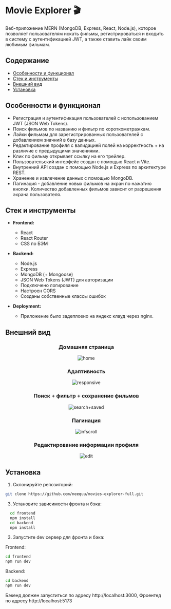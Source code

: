 # Movie Explorer 🎬

Веб-приложение MERN (MongoDB, Express, React, Node.js), которое позволяет пользователям искать фильмы, регистрироваться и входить в систему с аутентификацией JWT, а также ставить лайк своим любимым фильмам.

## Содержание

- [Особенности и функционал](#особенности-и-функционал)
- [Стек и инструменты](#стек-и-инструменты)
- [Внешний вид](#внешний-вид)
- [Установка](#установка)

## Особенности и функционал

- Регистрация и аутентификация пользователей с использованием JWT (JSON Web Tokens).
- Поиск фильмов по названию и фильтр по короткометражкам.
- Лайки фильмам для зарегистрированных пользователей с добавлением значний в базу данных.
- Редактирование профиля с валидацией полей на корректность + на различие с предыдущими значениями.
- Клик по фильму открывает ссылку на его трейлер.
- Пользовательский интерфейс создан с помощью React и Vite.
- Внутренний API создан с помощью Node.js и Express по архитектуре REST.
- Хранение и извлечение данных с помощью MongoDB.
- Пагинация - добавление новых фильмов на экран по нажатию кнопки. Количество добавленных фильмов зависит от разрешения экрана пользователя.

## Стек и инструменты

- **Frontend:**
  - React
  - React Router
  - CSS по БЭМ

- **Backend:**
  - Node.js
  - Express
  - MongoDB (+ Mongoose)
  - JSON Web Tokens (JWT) для авторизации
  - Подключено логирование
  - Настроен CORS
  - Созданы собственные классы ошибок

- **Deployment:**
  - Приложение было задеплоено на яндекс клауд через nginx.

## Внешний вид
<div align="center">
  
### Домашняя страница
![home](https://github.com/neequu/movies-explorer-full/assets/69749247/1d830450-2a38-4e11-b483-0086c2a9d77c)
### Адаптивность
![responsive](https://github.com/neequu/movies-explorer-full/assets/69749247/53bb30a0-a207-498a-a5f4-6c8d49bc8b7c)
### Поиск + фильтр + сохранение фильмов
![search+saved](https://github.com/neequu/movies-explorer-full/assets/69749247/b7b52b56-d40c-4337-a6ed-579a2891d67b)
### Пагинация
![infscroll](https://github.com/neequu/movies-explorer-full/assets/69749247/3d7bb087-29b6-4b0d-8ae6-61f73b6a7952)
### Редактирование информации профиля
![edit](https://github.com/neequu/movies-explorer-full/assets/69749247/8b11ff0e-9734-4553-96f7-e065f2947e92)

</div>

## Установка

1. Склонируйте репозиторий:

```bash 
git clone https://github.com/neequu/movies-explorer-full.git
```
3. Установите зависимости фронта и бэка:
```bash
  cd frontend
  npm install
  cd backend
  npm install
```

3. Запустите dev сервер для фронта и бэка:

Frontend:
``` bash
cd frontend
npm run dev
```
   
Backend:
``` bash
cd backend
npm run dev
```

Бэкенд должен запуститься по адресу http://localhost:3000, Фроентед по адресу http://localhost:5173

